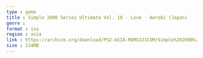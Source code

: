 ```yaml
---
type : game
title : Simple 2000 Series Ultimate Vol. 18 - Love - Aerobi (Japan)
genre : 
format : iso
region : asia
link : https://archive.org/download/PS2-ASIA-ROMS321COM/Simple%202000%20Series%20Ultimate%20Vol.%2018%20-%20Love%20-%20Aerobi%20%28Japan%29.7z
size : 134MB
---
```

